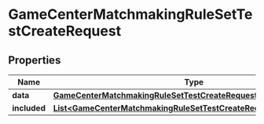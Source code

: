 

# GameCenterMatchmakingRuleSetTestCreateRequest


## Properties

| Name | Type | Description | Notes |
|------------ | ------------- | ------------- | -------------|
|**data** | [**GameCenterMatchmakingRuleSetTestCreateRequestData**](GameCenterMatchmakingRuleSetTestCreateRequestData.md) |  |  |
|**included** | [**List&lt;GameCenterMatchmakingRuleSetTestCreateRequestIncludedInner&gt;**](GameCenterMatchmakingRuleSetTestCreateRequestIncludedInner.md) |  |  [optional] |



